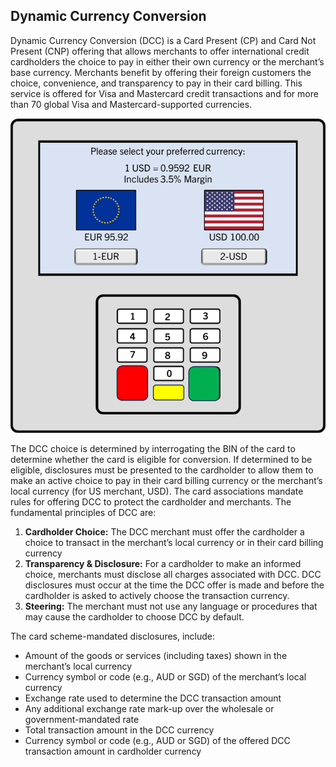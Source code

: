 ## Dynamic Currency Conversion

Dynamic Currency Conversion (DCC) is a Card Present (CP) and Card Not Present (CNP) offering that allows merchants to offer international credit cardholders the choice to pay in either their own currency or the merchant’s base currency. Merchants benefit by offering their foreign customers the choice, convenience, and transparency to pay in their card billing. This service is offered for Visa and Mastercard credit transactions and  for more than 70 global Visa and Mastercard-supported currencies.

![Dynamic Currency Flow Diagram](../assets/images/dcc-flow-diagram.png)

The DCC choice is determined by interrogating the BIN of the card to determine whether the card is eligible for conversion. If determined to be eligible, disclosures must be presented to the cardholder to allow them to make an active choice to pay in their card billing currency or the merchant’s local currency (for US merchant, USD). The card associations mandate rules for offering DCC to protect the cardholder and merchants. The fundamental principles of DCC are:

1. <b>Cardholder Choice:</b> The DCC merchant must offer the cardholder a choice to transact in the merchant’s local currency or in their card billing currency
1. <b>Transparency & Disclosure:</b> For a cardholder to make an informed choice, merchants must disclose all charges associated with DCC. DCC disclosures must occur at the time the DCC offer is made and before the cardholder is asked to actively choose the transaction currency.
1. <b>Steering:</b> The merchant must not use any language or procedures that may cause the cardholder to choose DCC by default.

The card scheme-mandated disclosures, include:

- Amount of the goods or services (including taxes) shown in the merchant’s local currency
- Currency symbol or code (e.g., AUD or SGD) of the merchant’s local currency
- Exchange rate used to determine the DCC transaction amount
- Any additional exchange rate mark-up over the wholesale or government-mandated rate
- Total transaction amount in the DCC currency
- Currency symbol or code (e.g., AUD or SGD) of the offered DCC transaction amount in cardholder currency